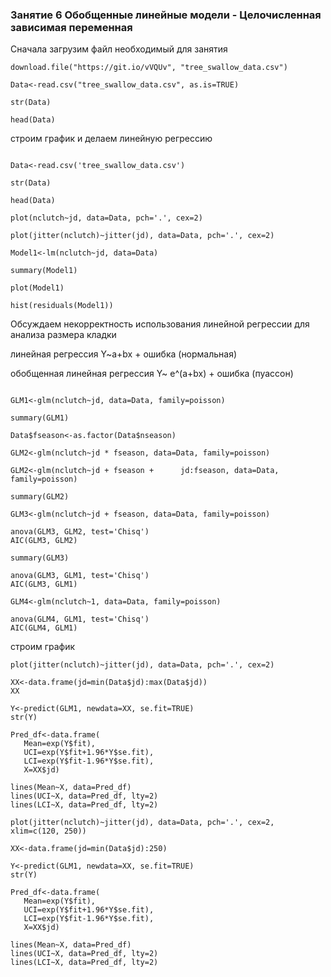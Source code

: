 ### Занятие 6 Обобщенные линейные модели - Целочисленная зависимая переменная

Сначала загрузим файл необходимый для занятия
```{r} 
download.file("https://git.io/vVQUv", "tree_swallow_data.csv")

Data<-read.csv("tree_swallow_data.csv", as.is=TRUE)

str(Data)

head(Data)
```
строим график и делаем линейную регрессию
```{r}

Data<-read.csv('tree_swallow_data.csv')

str(Data)

head(Data)

plot(nclutch~jd, data=Data, pch='.', cex=2)

plot(jitter(nclutch)~jitter(jd), data=Data, pch='.', cex=2)

Model1<-lm(nclutch~jd, data=Data)

summary(Model1)

plot(Model1)

hist(residuals(Model1))
```
Обсуждаем некорректность использования линейной регрессии для анализа размера кладки

линейная регрессия
Y~a+bx + ошибка (нормальная)

обобщенная линейная регрессия
Y~ e^(a+bx) + ошибка (пуассон)

```{r} 

GLM1<-glm(nclutch~jd, data=Data, family=poisson)

summary(GLM1)

Data$fseason<-as.factor(Data$nseason)

GLM2<-glm(nclutch~jd * fseason, data=Data, family=poisson)

GLM2<-glm(nclutch~jd + fseason +      jd:fseason, data=Data, family=poisson)

summary(GLM2)

GLM3<-glm(nclutch~jd + fseason, data=Data, family=poisson)

anova(GLM3, GLM2, test='Chisq')
AIC(GLM3, GLM2)

summary(GLM3)

anova(GLM3, GLM1, test='Chisq')
AIC(GLM3, GLM1)

GLM4<-glm(nclutch~1, data=Data, family=poisson)

anova(GLM4, GLM1, test='Chisq')
AIC(GLM4, GLM1)
```
строим график
```{r}
plot(jitter(nclutch)~jitter(jd), data=Data, pch='.', cex=2)

XX<-data.frame(jd=min(Data$jd):max(Data$jd))
XX

Y<-predict(GLM1, newdata=XX, se.fit=TRUE)
str(Y)

Pred_df<-data.frame(
   Mean=exp(Y$fit),
   UCI=exp(Y$fit+1.96*Y$se.fit),
   LCI=exp(Y$fit-1.96*Y$se.fit),
   X=XX$jd)

lines(Mean~X, data=Pred_df)
lines(UCI~X, data=Pred_df, lty=2)
lines(LCI~X, data=Pred_df, lty=2)

plot(jitter(nclutch)~jitter(jd), data=Data, pch='.', cex=2, xlim=c(120, 250))

XX<-data.frame(jd=min(Data$jd):250)

Y<-predict(GLM1, newdata=XX, se.fit=TRUE)
str(Y)

Pred_df<-data.frame(
   Mean=exp(Y$fit),
   UCI=exp(Y$fit+1.96*Y$se.fit),
   LCI=exp(Y$fit-1.96*Y$se.fit),
   X=XX$jd)

lines(Mean~X, data=Pred_df)
lines(UCI~X, data=Pred_df, lty=2)
lines(LCI~X, data=Pred_df, lty=2)
```